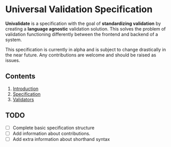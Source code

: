 # Universal Validation Specification

**Univalidate** is a specification with the goal of **standardizing 
validation** by creating a **language agnostic** validation solution.
This solves the problem of validation functioning differently between 
the frontend and backend of a system.

This specification is currently in alpha and is subject to change drastically
in the near future. Any contributions are welcome and should be raised
as issues.

## Contents

1. [Introduction](spec/1--introduction.md)
2. [Specification](spec/2--specification.md)
3. [Validators](spec/3--validators.md)

## TODO

- [ ] Complete basic specification structure
- [ ] Add information about contributions.
- [ ] Add extra information about shorthand syntax 
